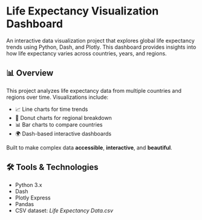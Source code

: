 # Life Expectancy Visualization Dashboard

An interactive data visualization project that explores global life expectancy trends using Python, Dash, and Plotly. This dashboard provides insights into how life expectancy varies across countries, years, and regions.

## 📊 Overview

This project analyzes life expectancy data from multiple countries and regions over time. Visualizations include:

- 📈 Line charts for time trends
- 🍩 Donut charts for regional breakdown
- 📊 Bar charts to compare countries
- 🌍 Dash-based interactive dashboards

Built to make complex data **accessible**, **interactive**, and **beautiful**.

## 🛠️ Tools & Technologies

- Python 3.x
- Dash
- Plotly Express
- Pandas
- CSV dataset: *Life Expectancy Data.csv*
